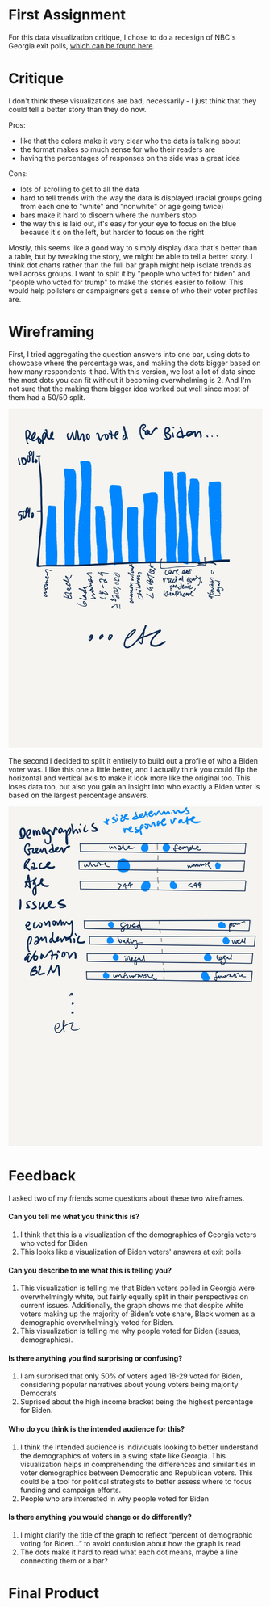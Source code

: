 # First Assignment

For this data visualization critique, I chose to do a redesign of NBC's Georgia exit polls, [which can be found here](https://www.nbcnews.com/politics/2020-elections/georgia-president-results). 

# Critique 

I don't think these visualizations are bad, necessarily - I just think that they could tell a better story than they do now. 

Pros:
- like that the colors make it very clear who the data is talking about
- the format makes so much sense for who their readers are
- having the percentages of responses on the side was a great idea 

Cons:
- lots of scrolling to get to all the data
- hard to tell trends with the way the data is displayed (racial groups going from each one to "white" and "nonwhite" or age going twice)
- bars make it hard to discern where the numbers stop
- the way this is laid out, it's easy for your eye to focus on the blue because it's on the left, but harder to focus on the right

Mostly, this seems like a good way to simply display data that's better than a table, but by tweaking the story, we might be able to tell a better story. I think dot charts rather than the full bar graph might help isolate trends as well across groups. I want to split it by "people who voted for biden" and "people who voted for trump" to make the stories easier to follow. This would help pollsters or campaigners get a sense of who their voter profiles are. 

# Wireframing

First, I tried aggregating the question answers into one bar, using dots to showcase where the percentage was, and making the dots bigger based on how many respondents it had. With this version, we lost a lot of data since the most dots you can fit without it becoming overwhelming is 2. And I'm not sure that the making them bigger idea worked out well since most of them had a 50/50 split. 

![First](152581539_289671575825972_6356055652224793890_n.jpg)

The second I decided to split it entirely to build out a profile of who a Biden voter was. I like this one a little better, and I actually think you could flip the horizontal and vertical axis to make it look more like the original too. This loses data too, but also you gain an insight into who exactly a Biden voter is based on the largest percentage answers. 

![Second](152691904_2467442170231106_5389371484425645806_n.jpg)

# Feedback

I asked two of my friends some questions about these two wireframes. 

#### Can you tell me what you think this is?

1. I think that this is a visualization of the demographics of Georgia voters who voted for Biden
2. This looks like a visualization of Biden voters' answers at exit polls 

#### Can you describe to me what this is telling you?

1. This visualization is telling me that Biden voters polled in Georgia were overwhelmingly white, but fairly equally split in their perspectives on current issues. Additionally, the graph shows me that despite white voters making up the majority of Biden’s vote share, Black women as a demographic overwhelmingly voted for Biden.
2. This visualization is telling me why people voted for Biden (issues, demographics). 

#### Is there anything you find surprising or confusing?

1. I am surprised that only 50% of voters aged 18-29 voted for Biden, considering popular narratives about young voters being majority Democrats
2. Suprised about the high income bracket being the highest percentage for Biden. 

#### Who do you think is the intended audience for this?

1. I think the intended audience is individuals looking to better understand the demographics of voters in a swing state like Georgia. This visualization helps in comprehending the differences and similarities in voter demographics between Democratic and Republican voters. This could be a tool for political strategists to better assess where to focus funding and campaign efforts.
2. People who are interested in why people voted for Biden

#### Is there anything you would change or do differently?

1. I might clarify the title of the graph to reflect “percent of demographic voting for Biden...” to avoid confusion about how the graph is read
2. The dots make it hard to read what each dot means, maybe a line connecting them or a bar? 

# Final Product 

